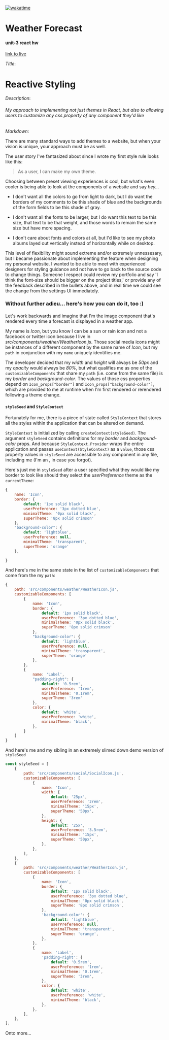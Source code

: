 [![wakatime](https://wakatime.com/badge/github/irackson/weather-forecast.svg)](https://wakatime.com/badge/github/irackson/weather-forecast)

# Weather Forecast

#### unit-3 react hw

[link to live](https://irackson-customthemes.herokuapp.com/)

_Title_:

# Reactive Styling

_Description_:

###### My approach to implementing not just themes in React, but also to allowing users to customize any css property of any component they'd like

_Markdown_:

There are many standard ways to add themes to a website, but when your vision is unique, your approach must be as well.

The user story I've fantasized about since I wrote my first style rule looks like this:

> As a user, I can make my own theme.

Choosing between preset viewing experiences is cool, but what's even cooler is being able to look at the components of a website and say _hey..._

-   I don't want all the colors to go from light to dark, but I do want the borders of my comments to be this shade of blue and the backgrounds of the form fields to be this shade of gray.

-   I don't want all the fonts to be larger, but I do want this text to be this size, that text to be that weight, and those words to remain the same size but have more spacing.

-   I don't care about fonts and colors at all, but I'd like to see my photo albums layed out vertically instead of horizontally while on desktop.

This level of flexibility might sound extreme and/or extremely unnessesary, but I became passionate about implementing the feature when designing my personal website. I wanted to be able to meet with experienced designers for styling guidance and not have to go back to the source code to change things. Someone I respect could review my portfolio and say 'I think the font-size should be bigger on the project titles,' or provide any of the feedback described in the bullets above, and in real time we could see the change from the settings UI immediately.

### Without further adieu... here's how you can do it, too :)

#### <Icon />

Let's work backwards and imagine that I'm the image component that's rendered every time a forecast is displayed in a weather app.

My name is _Icon_, but you know I can be a sun or rain icon and not a facebook or twitter icon because I live in _src/components/weather/WeatherIcon.js_. Those social media icons might be instances of a different component by the same name of _Icon_, but my `path` in conjunction with my `name` uniquely identifies me.

The developer decided that my _width_ and _height_ will always be _50px_ and my _opacity_ would always be _80%_, but what qualifies me as one of the `customizableComponents` that share my `path` (i.e. come from the same file) is my _border_ and _background-color_. The values of those css properties depend on `Icon_props["border"]` and `Icon_props["background-color"]`, which are provided to me at runtime when I'm first rendered or rerendered following a theme change.

#### `styleSeed` and `StyleContext`

Fortunately for me, there is a piece of state called `StyleContext` that stores all the styles within the application that can be altered on demand.

`StyleContext` is initialized by calling `createContext(styleSeed)`. The argument `styleSeed` contains definitions for my _border_ and _background-color_ props. And because `StyleContext.Provider` wraps the entire application and passes `useContext(StyleContext)` as a `value`, those css property values in `styleSeed` are accessible to any component in any file, including me (I'm an <Icon />, in case you forgot).

Here's just me in `styleSeed` after a user specified what they would like my border to look like should they select the _userPreference_ theme as the `currentTheme`:

```javascript
{
    name: 'Icon',
    border: {
        default: '1px solid black',
        userPreference: '3px dotted blue',
        minimalTheme: '0px solid black',
        superTheme: '8px solid crimson'
    },
    "background-color": {
        default: 'lightblue',
        userPreference: null,
        minimalTheme: 'transparent',
        superTheme: 'orange'
    },

}
```

And here's me in the same state in the list of `customizableComponents` that come from the my `path`:

```javascript
{
    path: 'src/components/weather/WeatherIcon.js',
    customizableComponents: [
        {
            name: 'Icon',
            border: {
                default: '1px solid black',
                userPreference: '3px dotted blue',
                minimalTheme: '0px solid black',
                superTheme: '8px solid crimson'
            },
            "background-color": {
                default: 'lightblue',
                userPreference: null,
                minimalTheme: 'transparent',
                superTheme: 'orange'
            },
        },
        {
            name: 'Label',
            "padding-right": {
                default: '0.5rem',
                userPreference: '1rem',
                minimalTheme: '0.1rem',
                superTheme: '3rem'
            },
            color: {
                default: 'white',
                userPreference: 'white',
                minimalTheme: 'black',
            },
        }
    ]
}
```

And here's me and my sibling <Label /> in an extremely slimed down demo version of `styleSeed`

```javascript
const styleSeed = [
    {
        path: 'src/components/social/SocialIcon.js',
        customizableComponents: [
            {
                name: 'Icon',
                width: {
                    default: '25px',
                    userPreference: '2rem',
                    minimalTheme: '15px',
                    superTheme: '50px',
                },
                height: {
                    default: '25x',
                    userPreference: '3.5rem',
                    minimalTheme: '15px',
                    superTheme: '50px',
                },
            },
        ],
    },
    {
        path: 'src/components/weather/WeatherIcon.js',
        customizableComponents: [
            {
                name: 'Icon',
                border: {
                    default: '1px solid black',
                    userPreference: '3px dotted blue',
                    minimalTheme: '0px solid black',
                    superTheme: '8px solid crimson',
                },
                'background-color': {
                    default: 'lightblue',
                    userPreference: null,
                    minimalTheme: 'transparent',
                    superTheme: 'orange',
                },
            },
            {
                name: 'Label',
                'padding-right': {
                    default: '0.5rem',
                    userPreference: '1rem',
                    minimalTheme: '0.1rem',
                    superTheme: '3rem',
                },
                color: {
                    default: 'white',
                    userPreference: 'white',
                    minimalTheme: 'black',
                },
            },
        ],
    },
];
```

Onto more...
